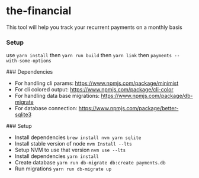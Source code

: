 # the-financial
This tool will help you track your recurrent payments on a monthly basis

### Setup

use `yarn install`
then `yarn run build`
then `yarn link`
then `payments --with-some-options`

### Dependencies

- For handling cli params: https://www.npmjs.com/package/minimist
- For cli colored output: https://www.npmjs.com/package/cli-color
- For handling data base migrations: https://www.npmjs.com/package/db-migrate
- For database connection: https://www.npmjs.com/package/better-sqlite3


### Setup
- Install dependencies `brew install nvm yarn sqlite`
- Install stable version of node `nvm Install --lts`
- Setup NVM to use that version `nvm use --lts`
- Install dependencies `yarn install`
- Create database `yarn run db-migrate db:create payments.db`
- Run migrations `yarn run db-migrate up`
